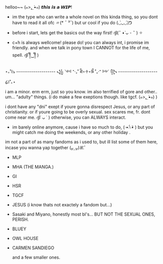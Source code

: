 helloo~~ (๑>؂•̀๑)
𝙩𝙝𝙞𝙨 𝙞𝙨 𝙖 𝙒𝙄𝙋!

- im the type who can write a whole novel on this kinda thing, so you dont have to read it all ofc 〃(* ¯ ³¯) but ur cool if you do (◡̀_◡́)ᕤ
   
- before i start, lets get the basics out the way first! ദ്ദി(˵ •̀ ᴗ - ˵ ) ✧
  
- c+h is always wellcome! please do! you can always int, i promise im friendly. and when we talk in pony town  I CANNOT for the life of me, spell. ദ്ദി ༎ຶ‿༎ຶ )

⋆｡˚꒰ঌ -------------------- ꧁ ༺ ⁺‧₊˚ ཐི⋆♱⋆ཋྀ ˚₊‧⁺ ༻ ꧂ -------------------- ໒꒱˚｡⋆

i am a minor. erm erm, just so you know. im also terrified of gore and other.. um... "adulty" things. (i do make a few exeptions though. like tgcf. (๑>؂•̀๑) )

i dont have any "dni" exept if youre gonna disrespect Jesus, or any part of christianity. or if youre going to be overly sexual. sex scares me, fr. dont come near me. ദ്ദി˙ ᴗ ˙ )
otherwise, you can ALWAYS interact. 
 
- im barely online anymore, cause i have so much to do, (·•᷄∩•᷅ ) but you might catch me doing the weekends, or any other holiday .

im not a part of as many fandoms as i used to, but ill list some of them here, incase you wanna yap together (*ᴗ͈ˬᴗ͈)ꕤ*.ﾟ 

- MLP
- MHA (THE MANGA.)
- GI
- HSR
- TGCF
- JESUS (i know thats not exactely a fandom but...)
- Sasaki and Miyano, honestly most bl's... BUT NOT THE SEXUAL ONES, PERISH.
- BLUEY
- OWL HOUSE
- CARMEN SANDIEGO

  and a few smaller ones. 
